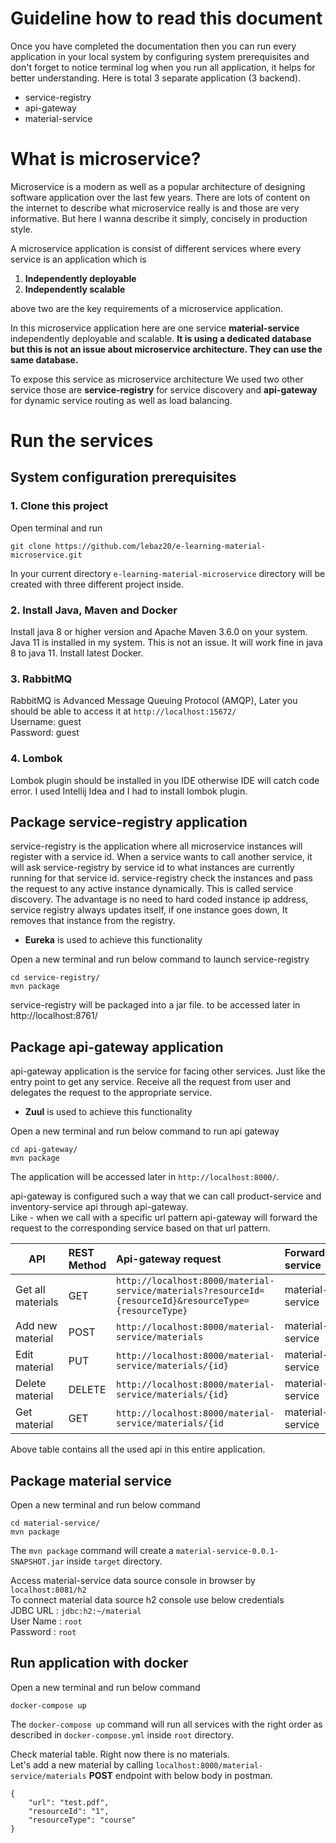 # Guideline how to read this document
Once you have completed the documentation then you can run every application in your local system by configuring system 
prerequisites and don't forget to notice terminal log when you run all application, it helps for better understanding. 
Here is total 3 separate application (3 backend).
- service-registry
- api-gateway
- material-service

# What is microservice?
Microservice is a modern as well as a popular architecture of designing software application over the last few years. 
There are lots of content on the internet to describe what microservice really is and those are very informative. 
But here I wanna describe it simply, concisely in production style.  

A microservice application is consist of different services where every service is an application which is
  1. **Independently deployable**   
  2. **Independently scalable**  

above two are the key requirements of a microservice application.

In this microservice application here are one service **material-service** independently 
deployable and scalable. **It is using a dedicated database but this is not an issue about microservice architecture. 
They can use the same database.**

To expose this service as microservice architecture We used two other service those are **service-registry** for 
service discovery and **api-gateway** for dynamic service routing as well as load balancing.

# Run the services

## System configuration prerequisites
### 1. Clone this project
Open terminal and run
````
git clone https://github.com/lebaz20/e-learning-material-microservice.git
````
In your current directory ``e-learning-material-microservice`` directory will be created with three different project inside.

### 2. Install Java, Maven and Docker
Install java 8 or higher version and Apache Maven 3.6.0 on your system.
Java 11 is installed in my system. This is not an issue. It will work fine in java 8 to java 11.
Install latest Docker.

### 3. RabbitMQ
RabbitMQ is Advanced Message Queuing Protocol (AMQP),
Later you should be able to access it at ``http://localhost:15672/``  
Username: guest  
Password: guest

### 4. Lombok
Lombok plugin should be installed in you IDE otherwise IDE will catch code error. I used Intellij Idea and I had to install 
lombok plugin.

## Package service-registry application
service-registry is the application where all microservice instances will register with a service id. When a service wants 
to call another service, it will ask service-registry by service id to what instances are currently running for that service id. 
service-registry check the instances and pass the request to any active instance dynamically. This is called service 
discovery. The advantage is no need to hard coded instance ip address, service registry always updates itself, if one instance 
goes down, It removes that instance from the registry. 
- **Eureka** is used to achieve this functionality

Open a new terminal and run below command to launch service-registry
````
cd service-registry/
mvn package
````
service-registry will be packaged into a jar file. to be accessed later in http://localhost:8761/  

## Package api-gateway application
api-gateway application is the service for facing other services. Just like the entry point to get any service. Receive 
all the request from user and delegates the request to the appropriate service. 
- **Zuul** is used to achieve this functionality

Open a new terminal and run below command to run api gateway
````
cd api-gateway/
mvn package
````
The application will be accessed later in ``http://localhost:8000/``.

api-gateway is configured such a way that we can call product-service and inventory-service api through api-gateway.   
Like - when we call with a specific url pattern api-gateway will forward the request to the corresponding service based 
on that url pattern.  

| API             | REST Method   | Api-gateway request                                       | Forwarded service   | Forwarded URL                      |
|-----------------|:--------------|:----------------------------------------------------------|:--------------------|:-----------------------------------|
|Get all materials |GET            |``http://localhost:8000/material-service/materials?resourceId={resourceId}&resourceType={resourceType}``         | material-service     | ``http://localhost:8081/materials?resourceId={resourceId}&resourceType={resourceType}`` |    
|Add new material  |POST           |``http://localhost:8000/material-service/materials``     | material-service     | ``http://localhost:8081/materials``      |    
|Edit material     |PUT            |``http://localhost:8000/material-service/materials/{id}``| material-service     | ``http://localhost:8081/materials/{id}`` |    
|Delete material   |DELETE         |``http://localhost:8000/material-service/materials/{id}``| material-service     | ``http://localhost:8081/materials/{id}`` |    
|Get material      |GET            |``http://localhost:8000/material-service/materials/{id`` | material-service     | ``http://localhost:8082/materials/{id}`` |

Above table contains all the used api in this entire application.

## Package material service
Open a new terminal and run below command
````
cd material-service/
mvn package
````
The ``mvn package`` command will create a ``material-service-0.0.1-SNAPSHOT.jar`` inside ``target`` directory. 

Access material-service data source console in browser by
`localhost:8081/h2`  
To connect material data source h2 console use below credentials   
JDBC URL  : `jdbc:h2:~/material`  
User Name : `root`  
Password  : `root`  

## Run application with docker
Open a new terminal and run below command
````
docker-compose up
````
The ``docker-compose up`` command will run all services with the right order as described in ``docker-compose.yml`` inside ``root`` directory. 


Check material table. Right now there is no materials.  
Let's add a new material by calling `localhost:8000/material-service/materials` **POST** endpoint with below body in postman.
````
{
	"url": "test.pdf",
	"resourceId": "1",
	"resourceType": "course"
}
````
